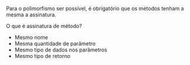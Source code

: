 Para o polimorfismo ser possível, é obrigatório que os métodos tenham a mesma a assinatura.

O que é assinatura de método?
- Mesmo nome
- Mesma quantidade de parâmetro
- Mesmo tipo de dados nos parâmetros
- Mesmo tipo de retorno
